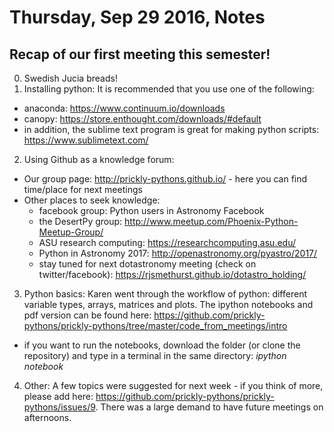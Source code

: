 # Thursday, Sep 29 2016, Notes

## Recap of our first meeting this semester!
0. Swedish Jucia breads!
1. Installing python: It is recommended that you use one of the following:
  - anaconda: https://www.continuum.io/downloads
  - canopy: https://store.enthought.com/downloads/#default
  - in addition, the sublime text program is great for making python scripts: https://www.sublimetext.com/
2. Using Github as a knowledge forum:
  - Our group page: http://prickly-pythons.github.io/ - here you can find time/place for next meetings
  - Other places to seek knowledge:
    - facebook group: Python users in Astronomy Facebook
    - the DesertPy group: http://www.meetup.com/Phoenix-Python-Meetup-Group/
    - ASU research computing: https://researchcomputing.asu.edu/
    - Python in Astronomy 2017: http://openastronomy.org/pyastro/2017/
    - stay tuned for next dotastronomy meeting (check on twitter/facebook): https://rjsmethurst.github.io/dotastro_holding/
3. Python basics: Karen went through the workflow of python: different variable types, arrays, matrices and plots. The ipython notebooks and pdf version can be found here: https://github.com/prickly-pythons/prickly-pythons/tree/master/code_from_meetings/intro
  - if you want to run the notebooks, download the folder (or clone the repository) and type in a terminal in the same directory: *ipython notebook*
4. Other:
A few topics were suggested for next week - if you think of more, please add here: https://github.com/prickly-pythons/prickly-pythons/issues/9. There was a large demand to have future meetings on afternoons.


